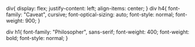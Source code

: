 

<!-- CSS DIV -->
div{
    display: flex;
    justify-content: left;
    align-items: center;
}
div h4{
    font-family: "Caveat", cursive;
  font-optical-sizing: auto;
  font-style: normal;
  font-weight: 900;
}

div h1{
    font-family: "Philosopher", sans-serif;
    font-weight: 400;
    font-weight: bold;
    font-style: normal;
}